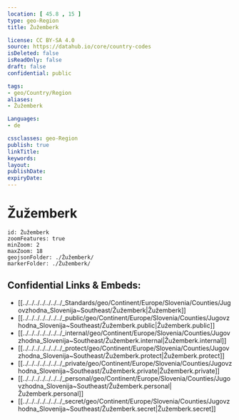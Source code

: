 ```yaml
---
location: [ 45.8 , 15 ] 
type: geo-Region
title: Žužemberk

license: CC BY-SA 4.0
source: https://datahub.io/core/country-codes
isDeleted: false
isReadOnly: false
draft: false
confidential: public

tags:
- geo/Country/Region
aliases:
- Žužemberk

Languages:
- de

cssclasses: geo-Region
publish: true
linkTitle: 
keywords: 
layout: 
publishDate: 
expiryDate: 
---
```


# Žužemberk

```leaflet
id: Žužemberk
zoomFeatures: true 
minZoom: 2 
maxZoom: 18
geojsonFolder: ./Žužemberk/
markerFolder: ./Žužemberk/
```


## Confidential Links & Embeds: 
- [[../../../../../../../_Standards/geo/Continent/Europe/Slovenia/Counties/Jugovzhodna_Slovenija~Southeast/Žužemberk|Žužemberk]] 
- [[../../../../../../../_public/geo/Continent/Europe/Slovenia/Counties/Jugovzhodna_Slovenija~Southeast/Žužemberk.public|Žužemberk.public]] 
- [[../../../../../../../_internal/geo/Continent/Europe/Slovenia/Counties/Jugovzhodna_Slovenija~Southeast/Žužemberk.internal|Žužemberk.internal]] 
- [[../../../../../../../_protect/geo/Continent/Europe/Slovenia/Counties/Jugovzhodna_Slovenija~Southeast/Žužemberk.protect|Žužemberk.protect]] 
- [[../../../../../../../_private/geo/Continent/Europe/Slovenia/Counties/Jugovzhodna_Slovenija~Southeast/Žužemberk.private|Žužemberk.private]] 
- [[../../../../../../../_personal/geo/Continent/Europe/Slovenia/Counties/Jugovzhodna_Slovenija~Southeast/Žužemberk.personal|Žužemberk.personal]] 
- [[../../../../../../../_secret/geo/Continent/Europe/Slovenia/Counties/Jugovzhodna_Slovenija~Southeast/Žužemberk.secret|Žužemberk.secret]] 

